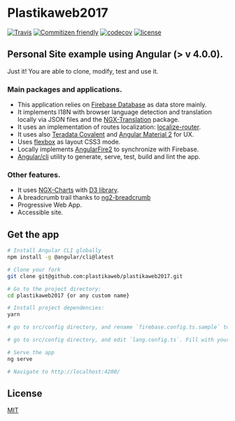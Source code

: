 # Plastikaweb2017

[![Travis](https://img.shields.io/travis/plastikaweb/plastikaweb2017.svg)](https://travis-ci.org/plastikaweb/plastikaweb2017)
[![Commitizen friendly](https://img.shields.io/badge/commitizen-friendly-brightgreen.svg)](http://commitizen.github.io/cz-cli/)
[![codecov](https://codecov.io/gh/plastikaweb/plastikaweb2017/branch/master/graph/badge.svg)](https://codecov.io/gh/plastikaweb/plastikaweb2017)
[![license](https://img.shields.io/github/license/mashape/apistatus.svg)](https://choosealicense.com/licenses/mit/)

## Personal Site example using Angular (> v 4.0.0).
Just it! You are able to clone, modify, test and use it.

### Main packages and applications.
- This application relies on [Firebase Database](https://firebase.google.com/) as data store mainly. 
- It implements I18N with browser language detection and translation locally via JSON files and the [NGX-Translation](https://github.com/ngx-translate/core) package.
- It uses an implementation of routes localization: [localize-router](https://github.com/Greentube/localize-router).
- It uses also [Teradata Covalent](https://teradata.github.io/covalent) and [Angular Material 2](https://github.com/angular/material2) for UX. 
- Uses [flexbox](https://www.w3.org/TR/css-flexbox-1) as layout CSS3 mode.
- Locally implements [AngularFire2](https://github.com/angular/angularfire2) to synchronize with Firebase.
- [Angular/cli](https://cli.angular.io/) utility to generate, serve, test, build and lint the app.

### Other features.
- It uses [NGX-Charts](https://swimlane.gitbooks.io/ngx-charts/content/) with [D3 library](https://d3js.org/).
- A breadcrumb trail thanks to [ng2-breadcrumb](https://github.com/gmostert/ng2-breadcrumb)
- Progressive Web App.
- Accessible site.

## Get the app
```sh
# Install Angular CLI globally
npm install -g @angular/cli@latest

# Clone your fork
git clone git@github.com:plastikaweb/plastikaweb2017.git

# Go to the project directory:
cd plastikaweb2017 {or any custom name}

# Install project dependencies:
yarn

# go to src/config directory, and rename `firebase.config.ts.sample` to `firebase.config.ts`. Fill with your firebase database data.

# go to src/config directory, and edit `lang.config.ts`. Fill with your app languages and the default app language.

# Serve the app
ng serve

# Navigate to http://localhost:4200/

```

License
----

[MIT](https://github.com/plastikaweb/plastikaweb2017/blob/master/LICENSE.md)
